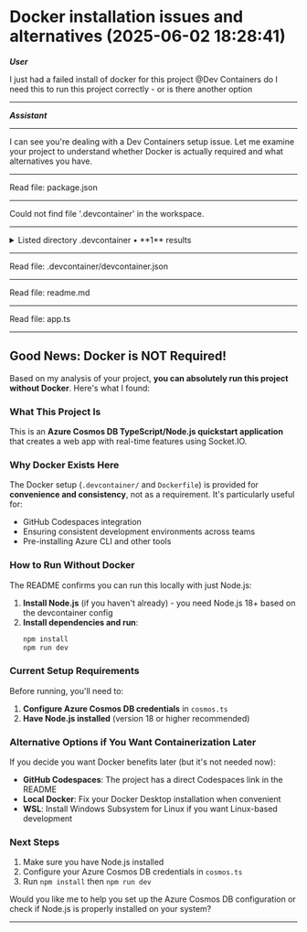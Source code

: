 <!-- Generated by SpecStory -->

# Docker installation issues and alternatives (2025-06-02 18:28:41)

_**User**_

I just had a failed install of docker for this project @Dev Containers do I need this to run this project correctly - or is there another option

---

_**Assistant**_



---

I can see you're dealing with a Dev Containers setup issue. Let me examine your project to understand whether Docker is actually required and what alternatives you have.

---

Read file: package.json

---

Could not find file '.devcontainer' in the workspace.

---

<details>
            <summary>Listed directory .devcontainer • **1** results</summary>
        
| Name |
|-------|
| 📄 `devcontainer.json` |

</details>

---

Read file: .devcontainer/devcontainer.json

---

Read file: readme.md

---

Read file: app.ts

---

## Good News: Docker is NOT Required! 

Based on my analysis of your project, **you can absolutely run this project without Docker**. Here's what I found:

### What This Project Is
This is an **Azure Cosmos DB TypeScript/Node.js quickstart application** that creates a web app with real-time features using Socket.IO.

### Why Docker Exists Here
The Docker setup (`.devcontainer/` and `Dockerfile`) is provided for **convenience and consistency**, not as a requirement. It's particularly useful for:
- GitHub Codespaces integration
- Ensuring consistent development environments across teams
- Pre-installing Azure CLI and other tools

### How to Run Without Docker

The README confirms you can run this locally with just Node.js:

1. **Install Node.js** (if you haven't already) - you need Node.js 18+ based on the devcontainer config
2. **Install dependencies and run**:
   ```bash
   npm install
   npm run dev
   ```

### Current Setup Requirements
Before running, you'll need to:
1. **Configure Azure Cosmos DB credentials** in `cosmos.ts`
2. **Have Node.js installed** (version 18 or higher recommended)

### Alternative Options if You Want Containerization Later
If you decide you want Docker benefits later (but it's not needed now):
- **GitHub Codespaces**: The project has a direct Codespaces link in the README
- **Local Docker**: Fix your Docker Desktop installation when convenient
- **WSL**: Install Windows Subsystem for Linux if you want Linux-based development

### Next Steps
1. Make sure you have Node.js installed
2. Configure your Azure Cosmos DB credentials in `cosmos.ts`
3. Run `npm install` then `npm run dev`

Would you like me to help you set up the Azure Cosmos DB configuration or check if Node.js is properly installed on your system?

---

